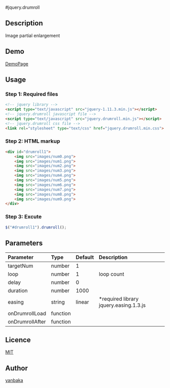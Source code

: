 #jquery.drumroll

## Description

Image partial enlargement

## Demo

[DemoPage](https://yanbaka.github.io/drumroll/index.html)

## Usage

### Step 1: Required files
```html
<!-- jquery library -->
<script type="text/javascript" src="jquery-1.11.3.min.js"></script>
<!-- jquery.drumroll javascript file -->
<script type="text/javascript" src="jquery.drumroll.min.js"></script>
<!-- jquery.drumroll css file -->
<link rel="stylesheet" type="text/css" href="jquery.drumroll.min.css">
```

### Step 2: HTML markup
```html
<div id="drumroll1">
    <img src="images/num0.png">
    <img src="images/num1.png">
    <img src="images/num2.png">
    <img src="images/num3.png">
    <img src="images/num4.png">
    <img src="images/num5.png">
    <img src="images/num6.png">
    <img src="images/num7.png">
    <img src="images/num8.png">
    <img src="images/num9.png">
</div>
```

### Step 3: Excute
```javascript
$("#drumroll1").drumroll();
```

## Parameters
|Parameter|Type|Default|Description|
|:--|:--|:--|:--|
|targetNum|number|1||
|loop|number|1|loop count|
|delay|number|0||
|duration|number|1000||
|easing|string|linear|*required library jquery.easing.1.3.js|
|onDrumrollLoad|function|||
|onDrumrollAfter|function|||

## Licence

[MIT](https://github.com/yanbaka/drumroll/blob/master/LICENSE)

## Author

[yanbaka](https://github.com/yanbaka)